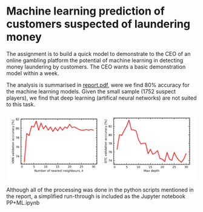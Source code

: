 # Machine learning prediction of customers suspected of laundering money

The assignment is to build a quick model to demonstrate to the CEO of an online gambling platform 
the potential of machine learning in detecting  money laundering by customers. The CEO wants
a basic demonstration model within a week.

The analysis is summarised in [report.pdf](https://github.com/steviecurran/money-launder/blob/main/report.pdf),
were we find 80% accuracy for the machine learning models. Given the small sample (1752 suspect players), we find that
deep learning (artifical neural networks) are not suited to this task.

![](https://raw.githubusercontent.com/steviecurran/money-launder/refs/heads/main/accuracy.png)


Although all of the processing was done in the python scripts mentioned in the report, a simplified run-through is included as the Jupyter notebook PP+ML.ipynb
